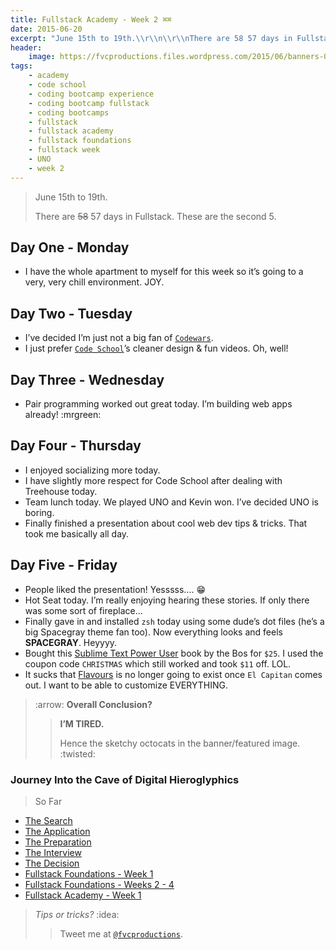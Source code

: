 ```yaml
---
title: Fullstack Academy - Week 2 ⌘⌘
date: 2015-06-20
excerpt: "June 15th to 19th.\\r\\n\\r\\nThere are 58 57 days in Fullstack. These are the second 5."
header:
    image: https://fvcproductions.files.wordpress.com/2015/06/banners-001.jpg
tags:
    - academy
    - code school
    - coding bootcamp experience
    - coding bootcamp fullstack
    - coding bootcamps
    - fullstack
    - fullstack academy
    - fullstack foundations
    - fullstack week
    - UNO
    - week 2
---
```


> June 15th to 19th.
>
> There are ~~58~~ 57 days in Fullstack. These are the second 5.

Day One - Monday
----------------

-   I have the whole apartment to myself for this week so it’s going to
    a very, very chill environment. JOY.

Day Two - Tuesday
-----------------

-   I’ve decided I’m just not a big fan of
    [`Codewars`](https://codewars.com "Codewars").
-   I just prefer [`Code School`](https://codeschool.com "Code School")’s
    cleaner design & fun videos. Oh, well!

Day Three - Wednesday
---------------------

-   Pair programming worked out great today. I’m building web apps
    already! :mrgreen:

Day Four - Thursday
-------------------

-   I enjoyed socializing more today.
-   I have slightly more respect for Code School after dealing with
    Treehouse today.
-   Team lunch today. We played UNO and Kevin won. I’ve decided UNO is
    boring.
-   Finally finished a presentation about cool web dev tips & tricks.
    That took me basically all day.

Day Five - Friday
-----------------

-   People liked the presentation! Yesssss…. :grin:
-   Hot Seat today. I’m really enjoying hearing these stories. If only
    there was some sort of fireplace…
-   Finally gave in and installed `zsh` today using some dude’s dot
    files (he’s a big Spacegray theme fan too). Now everything looks and
    feels **SPACEGRAY**. Heyyyy.
-   Bought this [Sublime Text Power
    User](https://sublimetextbook.com/ "ST3 Power User") book by the Bos
    for `$25`. I used the coupon code `CHRISTMAS` which still worked and
    took `$11` off. LOL.
-   It sucks that [Flavours](https://flavours.interacto.net/ "Flavours")
    is no longer going to exist once `El Capitan` comes out. I want to
    be able to customize EVERYTHING.

> :arrow: **Overall Conclusion?**
>
> > **I’M TIRED.**
> >
> > Hence the sketchy octocats in the banner/featured image. :twisted:

### Journey Into the Cave of Digital Hieroglyphics

> So Far

-   [The
    Search](https://fvcproductions.com/2014/12/27/a-short-operation-tips-tricks-4-coding-bootcamps/ "The Search")
-   [The
    Application](https://fvcproductions.com/2014/12/23/week-20/ "The Application")
-   [The
    Preparation](https://fvcproductions.com/2015/01/05/prepare-for-coding-bootcamps/ "The Preparation")
-   [The
    Interview](https://fvcproductions.com/2014/12/28/interview-fullstack-academy/ "The Interview")
-   [The
    Decision](https://fvcproductions.com/2015/04/13/what-to-do-week-negative-8/ "The Decision")
-   [Fullstack Foundations - Week
    1](https://fvcproductions.com/2015/05/17/fullstack-foundations-week-1/ "Fullstack Foundations - Week 1")
-   [Fullstack Foundations - Weeks 2 -
    4](https://fvcproductions.com/2015/06/04/fullstack-foundations-goldman-sachs/ "Fullstack Foundations - Weeks 2 to 4")
-   [Fullstack Academy - Week
    1](https://fvcproductions.com/2015/06/13/first-week-at-fullstack-academy/ "Fullstack Academy - Week 1")

> *Tips or tricks?* :idea:
>
> > Tweet me at [`@fvcproductions`](https://twitter.com/fvcproductions).
